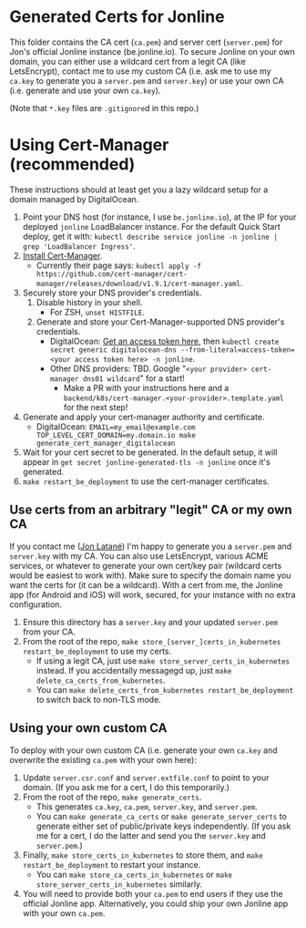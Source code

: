 # Generated Certs for Jonline
This folder contains the CA cert (`ca.pem`) and server cert (`server.pem`) for Jon's official Jonline instance (be.jonline.io). To secure Jonline on your own domain, you can either use a wildcard cert from a legit CA (like LetsEncrypt), contact me to use my custom CA (i.e. ask me to use my `ca.key` to generate you a `server.pem` and `server.key`) or use your own CA (i.e. generate and use your own `ca.key`).

(Note that `*.key` files are `.gitignore`d in this repo.)

# Using Cert-Manager (recommended)
These instructions should at least get you a lazy wildcard setup for a domain managed by DigitalOcean.

1. Point your DNS host (for instance, I use `be.jonline.io`), at the IP for your deployed `jonline` LoadBalancer instance. For the default Quick Start deploy, get it with: `kubectl describe service jonline -n jonline | grep 'LoadBalancer Ingress'`.
2. [Install Cert-Manager](https://cert-manager.io/docs/installation/).
    * Currently their page says: `kubectl apply -f https://github.com/cert-manager/cert-manager/releases/download/v1.9.1/cert-manager.yaml`.
3. Securely store your DNS provider's credentials.
    1. Disable history in your shell.
        * For ZSH, `unset HISTFILE`.
    2. Generate and store your Cert-Manager-supported DNS provider's credentials.
        * DigitalOcean: [Get an access token here](https://cloud.digitalocean.com/account/api/tokens), then `kubectl create secret generic digitalocean-dns --from-literal=access-token=<your access token here> -n jonline`.
        * Other DNS providers: TBD. Google "`<your provider> cert-manager dns01 wildcard`" for a start!
            * Make a PR with your instructions here and a `backend/k8s/cert-manager.<your-provider>.template.yaml` for the next step!
4. Generate and apply your cert-manager authority and certificate.
    * DigitalOcean: `EMAIL=my_email@example.com TOP_LEVEL_CERT_DOMAIN=my.domain.io make generate_cert_manager_digitalocean`
5. Wait for your cert secret to be generated. In the default setup, it will appear in `get secret jonline-generated-tls -n jonline` once it's generated.
6. `make restart_be_deployment` to use the cert-manager certificates.


## Use certs from an arbitrary "legit" CA or my own CA
If you contact me ([Jon Latané](mailto:jonlatane@gmail.com)) I'm happy to generate you a `server.pem` and `server.key` with my CA. You can also use LetsEncrypt, various ACME services, or whatever to generate your own cert/key pair (wildcard certs would be easiest to work with). Make sure to specify the domain name you want the certs for (it can be a wildcard). With a cert from me, the Jonline app (for Android and iOS) will work, secured, for your instance with no extra configuration.

1. Ensure this directory has a `server.key` and your updated `server.pem` from your CA.
2. From the root of the repo, `make store_[server_]certs_in_kubernetes restart_be_deployment` to use my certs.
    * If using a legit CA, just use `make store_server_certs_in_kubernetes` instead. If you accidentally messagegd up, just `make delete_ca_certs_from_kubernetes`.
    * You can `make delete_certs_from_kubernetes restart_be_deployment` to switch back to non-TLS mode.

## Using your own custom CA
To deploy with your own custom CA (i.e. generate your own `ca.key` and overwrite the existing `ca.pem` with your own here):

1. Update `server.csr.conf` and `server.extfile.conf` to point to your domain. (If you ask me for a cert, I do this temporarily.)
2. From the root of the repo, `make generate_certs`.
    * This generates `ca.key`, `ca.pem`, `server.key`, and `server.pem`.
    * You can `make generate_ca_certs` or `make generate_server_certs` to generate either set of public/private keys independently. (If you ask me for a cert, I do the latter and send you the `server.key` and `server.pem`.)
3. Finally, `make store_certs_in_kubernetes` to store them, and `make restart_be_deployment` to restart your instance.
    * You can `make store_ca_certs_in_kubernetes` or `make store_server_certs_in_kubernetes` similarly.
4. You will need to provide both your `ca.pem` to end users if they use the official Jonline app. Alternatively, you could ship your own Jonline app with your own `ca.pem`.